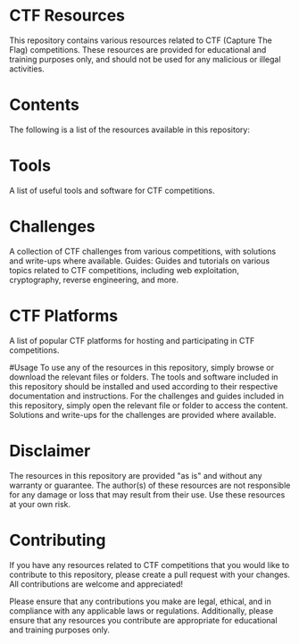 # CTF Resources
This repository contains various resources related to CTF (Capture The Flag) competitions. These resources are provided for educational and training purposes only, and should not be used for any malicious or illegal activities.

# Contents
The following is a list of the resources available in this repository:

# Tools
A list of useful tools and software for CTF competitions.

# Challenges
A collection of CTF challenges from various competitions, with solutions and write-ups where available.
Guides: Guides and tutorials on various topics related to CTF competitions, including web exploitation, cryptography, reverse engineering, and more.

# CTF Platforms
A list of popular CTF platforms for hosting and participating in CTF competitions.

#Usage
To use any of the resources in this repository, simply browse or download the relevant files or folders. The tools and software included in this repository should be installed and used according to their respective documentation and instructions.
For the challenges and guides included in this repository, simply open the relevant file or folder to access the content. Solutions and write-ups for the challenges are provided where available.

# Disclaimer
The resources in this repository are provided "as is" and without any warranty or guarantee. The author(s) of these resources are not responsible for any damage or loss that may result from their use. Use these resources at your own risk.

# Contributing
If you have any resources related to CTF competitions that you would like to contribute to this repository, please create a pull request with your changes. All contributions are welcome and appreciated!

Please ensure that any contributions you make are legal, ethical, and in compliance with any applicable laws or regulations. Additionally, please ensure that any resources you contribute are appropriate for educational and training purposes only.
